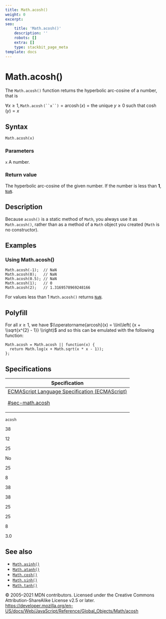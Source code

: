 ```yaml
---
title: Math.acosh()
weight: 0
excerpt:
seo:
    title: 'Math.acosh()'
    description: ''
    robots: []
    extra: []
    type: stackbit_page_meta
template: docs
---
```


# Math.acosh()

The `Math.acosh()` function returns the hyperbolic arc-cosine of a number, that is

∀*x* ≥ 1, `Math.acosh` ` (``x``) ` = arcosh (_x_) = the unique *y* ≥ 0 such that cosh (_y_) = *x*

## Syntax

    Math.acosh(x)

### Parameters

`x`
A number.

### Return value

The hyperbolic arc-cosine of the given number. If the number is less than **1**, [`NaN`](../nan).

## Description

Because `acosh()` is a static method of `Math`, you always use it as `Math.acosh()`, rather than as a method of a `Math` object you created (`Math` is no constructor).

## Examples

### Using Math.acosh()

    Math.acosh(-1);  // NaN
    Math.acosh(0);   // NaN
    Math.acosh(0.5); // NaN
    Math.acosh(1);   // 0
    Math.acosh(2);   // 1.3169578969248166

For values less than 1 `Math.acosh()` returns [`NaN`](../nan).

## Polyfill

For all *x* ≥ 1, we have $\\operatorname{arcosh}(x) = \\ln\\left( {x + \\sqrt{x^{2} - 1}} \\right)$ and so this can be emulated with the following function:

    Math.acosh = Math.acosh || function(x) {
      return Math.log(x + Math.sqrt(x * x - 1));
    };

## Specifications

<table><thead><tr class="header"><th>Specification</th></tr></thead><tbody><tr class="odd"><td><a href="https://tc39.es/ecma262/#sec-math.acosh">ECMAScript Language Specification (ECMAScript)
<br/>

<span class="small">#sec-math.acosh</span></a></td></tr></tbody></table>

`acosh`

38

12

25

No

25

8

38

38

25

25

8

3.0

## See also

-   [`Math.asinh()`](asinh)
-   [`Math.atanh()`](atanh)
-   [`Math.cosh()`](cosh)
-   [`Math.sinh()`](sinh)
-   [`Math.tanh()`](tanh)

© 2005–2021 MDN contributors.
Licensed under the Creative Commons Attribution-ShareAlike License v2.5 or later.
<a href="https://developer.mozilla.org/en-US/docs/Web/JavaScript/Reference/Global_Objects/Math/acosh" class="_attribution-link">https://developer.mozilla.org/en-US/docs/Web/JavaScript/Reference/Global_Objects/Math/acosh</a>
